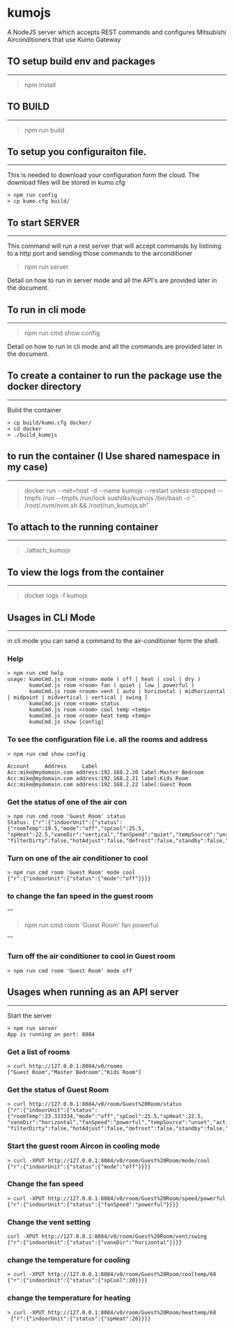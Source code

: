 
# kumojs

A NodeJS server which accepts REST commands and configures Mitsubishi Airconditioners that use Kumo Gateway


## TO setup build env and packages
---------
> npm install

## TO BUILD
---------
> npm run build
 
## To setup you configuraiton file. 
---------
This is needed to download your configuration form the cloud. The download files will be stored in kumo.cfg

```
> npm run config
> cp kumo.cfg build/
```

## To start SERVER
---------
This command will run a rest server that will accept commands by listining to a http port and sending those commands
to the airconditioner

> npm run server

Detail on how to run in server mode and all the API's are provided later in the document.

## To run in cli mode
---------
>  npm run cmd show config

Detail on how to run in cli mode and all the commands are provided later in the document.


## To create a container to run the package use the docker directory
---------
Build the container
```
> cp build/kumo.cfg docker/
> cd docker
> ./build_kumojs
```

## to run the container (I Use shared namespace in my case)
---------
> docker run --net=host  -d --name kumojs --restart unless-stopped --tmpfs /run --tmpfs /run/lock sushilks/kumojs /bin/bash -c ". /root/.nvm/nvm.sh && /root/run_kumojs.sh"

## To attach to the running container
---------
> ./attach_kumojs

## To view the logs from the container
---------
> docker logs -f kumojs


## Usages in CLI Mode
---------
in cli mode you can send a command to the air-conditioner form the shell. 

### Help
```
> npm run cmd help
usage: kumoCmd.js room <room> mode ( off | heat | cool | dry )
       kumoCmd.js room <room> fan ( quiet | low | powerful )
       kumoCmd.js room <room> vent [ auto | horizontal | midhorizontal | midpoint | midvertical | vertical | swing ]
       kumoCmd.js room <room> status
       kumoCmd.js room <room> cool temp <temp>
       kumoCmd.js room <room> heat temp <temp>
       kumoCmd.js show [config]
```

### To see the configuration file i.e. all the rooms and address
```
> npm run cmd show config

Account 	Address 	Label
Acc:mike@mydomain.com address:192.168.2.20 label:Master Bedroom
Acc:mike@mydomain.com address:192.168.2.21 label:Kids Room
Acc:mike@mydomain.com address:192.168.2.22 label:Guest Room
```

### Get the status of one of the air con
```
> npm run cmd room 'Guest Room' status
Status: {"r":{"indoorUnit":{"status":{"roomTemp":19.5,"mode":"off","spCool":25.5,
"spHeat":22.5,"vaneDir":"vertical","fanSpeed":"quiet","tempSource":"unset","activeThermistor":"unset",
"filterDirty":false,"hotAdjust":false,"defrost":false,"standby":false,"runTest":0}}}}
```

### Turn on one of the air conditioner to cool
```
> npm run cmd room 'Guest Room' mode cool 
{"r":{"indoorUnit":{"status":{"mode":"off"}}}}
```

### to change the fan speed in the guest room
'''
> npm run cmd room 'Guest Room' fan powerful

'''

### Turn off the air conditioner to cool in Guest room
```
> npm run cmd room 'Guest Room' mode off 
```

## Usages when running as an API server
---------
Start the server 
```
> npm run server
App is running on port: 8084
```
### Get a list of rooms
 
 ```
 > curl http://127.0.0.1:8084/v0/rooms
 ["Guest Room","Master Bedroom","Kids Room"]
 ```
 
### Get the status of Guest Room
```
> curl http://127.0.0.1:8084/v0/room/Guest%20Room/status
{"r":{"indoorUnit":{"status":{"roomTemp":23.333334,"mode":"off","spCool":25.5,"spHeat":22.5,
"vaneDir":"horizontal","fanSpeed":"powerful","tempSource":"unset","activeThermistor":"unset",
"filterDirty":false,"hotAdjust":false,"defrost":false,"standby":false,"runTest":0}}}}
```

### Start the guest room Aircon in cooling mode
```
> curl -XPUT http://127.0.0.1:8084/v0/room/Guest%20Room/mode/cool
{"r":{"indoorUnit":{"status":{"mode":"off"}}}}
```

### Change the fan speed
 ```
 > curl -XPUT http://127.0.0.1:8084/v0/room/Guest%20Room/speed/powerful
 {"r":{"indoorUnit":{"status":{"fanSpeed":"powerful"}}}}
 ```
 
 ### Change the vent setting
 ```
 curl -XPUT http://127.0.0.1:8084/v0/room/Guest%20Room/vent/swing
 {"r":{"indoorUnit":{"status":{"vaneDir":"horizontal"}}}}
 ```
 
 ### change the temperature for cooling
  ```
  > curl -XPUT http://127.0.0.1:8084/v0/room/Guest%20Room/cooltemp/68
  {"r":{"indoorUnit":{"status":{"spCool":20}}}}
  ```
  
 ### change the temperature for heating
  ```
 > curl -XPUT http://127.0.0.1:8084/v0/room/Guest%20Room/heattemp/68
   {"r":{"indoorUnit":{"status":{"spHeat":20}}}}
 ```
   
 
